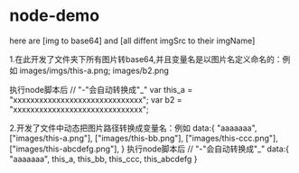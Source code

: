 # node-demo
here are [img to base64] and [all diffent imgSrc to their imgName]


1.在此开发了文件夹下所有图片转base64,并且变量名是以图片名定义命名的：例如
  images/imgs/this-a.png;
  images/b2.png

  执行node脚本后
  // "-"会自动转换成"_"
  var this_a = "xxxxxxxxxxxxxxxxxxxxxxxxxxxxxx";
  var b2 = "xxxxxxxxxxxxxxxxxxxxxxxxxxxxxx";
  
2.开发了文件中动态把图片路径转换成变量名：例如
  data:{
   "aaaaaaa",
   ["images/this-a.png"],
   ["images/this-bb.png"],
   ["images/this-ccc.png"],
   ["images/this-abcdefg.png"],
}
  执行node脚本后
  // "-"会自动转换成"_"
  data:{
   "aaaaaaa",
   this_a,
   this_bb,
   this_ccc,
   this_abcdefg
 }
